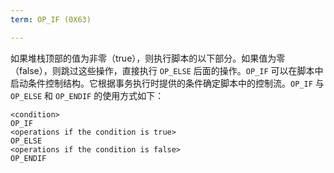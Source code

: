 ```yaml
---
term: OP_IF (0X63)

---
```

如果堆栈顶部的值为非零（true），则执行脚本的以下部分。如果值为零（false），则跳过这些操作，直接执行 `OP_ELSE` 后面的操作。`OP_IF` 可以在脚本中启动条件控制结构。它根据事务执行时提供的条件确定脚本中的控制流。`OP_IF` 与 `OP_ELSE` 和 `OP_ENDIF` 的使用方式如下：

```text
<condition>
OP_IF
<operations if the condition is true>
OP_ELSE
<operations if the condition is false>
OP_ENDIF
```